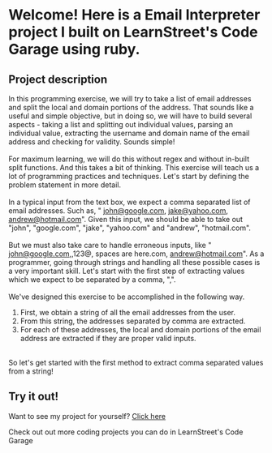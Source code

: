 
Welcome! Here is a Email Interpreter project I built on LearnStreet's Code Garage using ruby.
===============================================================================================================

Project description
-------------------------

In this programming exercise, we will try to take a list of email addresses and split the local and domain portions of the address. That sounds like a useful and simple objective, but in doing so, we will have to build several aspects - taking a list and splitting out individual values, parsing an individual value, extracting the username and domain name of the email address and checking for validity. Sounds simple!<br>
<br>
For maximum learning, we will do this without regex and without in-built split functions. And this takes a bit of thinking. This exercise will teach us a lot of programming practices and techniques. Let's start by defining the problem statement in more detail.<br>
<br>
In a typical input from the text box, we expect a comma separated list of email addresses. Such as, " john@google.com, jake@yahoo.com, andrew@hotmail.com". Given this input, we should be able to take out "john", "google.com", "jake", "yahoo.com" and "andrew", "hotmail.com".<br>
<br>
But we must also take care to handle erroneous inputs, like " john@google.com,,123@, spaces are here.com, andrew@hotmail.com". As a programmer, going through strings and handling all these possible cases is a very important skill. Let's start with the first step of extracting values which we expect to be separated by a comma, ",".<br>
<br>
We've designed this exercise to be accomplished in the following way.<br>
1) First, we obtain a string of all the email addresses from the user.<br>
2) From this string, the addresses separated by comma are extracted.<br>
3) For each of these addresses, the local and domain portions of the email address are extracted if they are proper valid inputs.<br>
<br>
So let's get started with the first method to extract comma separated values from a string!<br>

Try it out!
--------------

Want to see my project for yourself? [Click here](http://www.learnstreet.com//view_profile/518a7bf076b99c58dc001d2c/project)

Check out out more coding projects you can do in LearnStreet's Code Garage
		